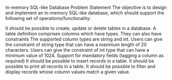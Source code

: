 In-memory SQL-like Database
Problem Statement
The objective is to design and implement an in-memory SQL-like database, which should support the following set of operations/functionality:

It should be possible to create, update or delete tables in a database.
A table definition comprises columns which have types. They can also have constraints
The supported column types are string and int.
Users can give the constraint of string type that can have a maximum length of 20 characters.
Users can give the constraint of int type that can have a minimum value of 1024.
Support for mandatory fields (tagging a column as required)
It should be possible to insert records in a table.
It should be possible to print all records in a table.
It should be possible to filter and display records whose column values match a given value.